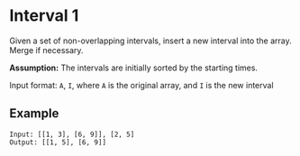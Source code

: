 # Interval 1

Given a set of non-overlapping intervals, insert a new interval into the array. Merge if necessary.

**Assumption:** The intervals are initially sorted by the starting times.

Input format: `A`, `I`, where `A` is the original array, and `I` is the new interval

## Example

```
Input: [[1, 3], [6, 9]], [2, 5]
Output: [[1, 5], [6, 9]]
```

